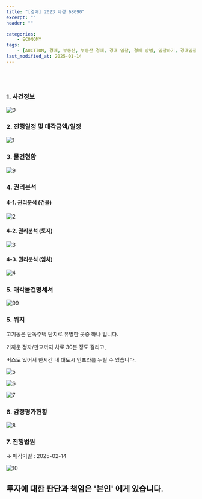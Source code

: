```yaml
---
title: "[경매] 2023 타경 68090"
excerpt: ""
header: ""

categories:
    - ECONOMY
tags:
    - [AUCTION, 경매, 부동산, 부동산 경매, 경매 입찰, 경매 방법, 입찰하기, 경매입찰방법]
last_modified_at: 2025-01-14
---
```

<br><br>


### 1. 사건정보


![0](/upload/2025-01-14-2023_타경_68090.md/0.png)



### 2. 진행일정 및 매각금액/일정


![1](/upload/2025-01-14-2023_타경_68090.md/1.png)



### 3. 물건현황


![9](/upload/2025-01-14-2023_타경_68090.md/9.png)



### 4. 권리분석



#### 4-1. 권리분석 (건물)


![2](/upload/2025-01-14-2023_타경_68090.md/2.png)



#### 4-2. 권리분석 (토지)


![3](/upload/2025-01-14-2023_타경_68090.md/3.png)



#### 4-3. 권리분석 (임차)


![4](/upload/2025-01-14-2023_타경_68090.md/4.png)



### 5. 매각물건명세서
![99](/upload/2025-01-14-2023_타경_68090.md/99.png)




### 5. 위치


고기동은 단독주택 단지로 유명한 곳중 하나 입니다.

가까운 정자/판교까지 차로 30분 정도 걸리고,

버스도 있어서 한시간 내 대도시 인프라를 누릴 수 있습니다.


![5](/upload/2025-01-14-2023_타경_68090.md/5.png)


![6](/upload/2025-01-14-2023_타경_68090.md/6.png)


![7](/upload/2025-01-14-2023_타경_68090.md/7.png)



### 6. 감정평가현황


![8](/upload/2025-01-14-2023_타경_68090.md/8.png)



### 7. 진행법원
→ 매각기일 : 2025-02-14 

![10](/upload/2025-01-14-2023_타경_68090.md/10.png)




## 투자에 대한 판단과 책임은 '본인' 에게 있습니다. ##
